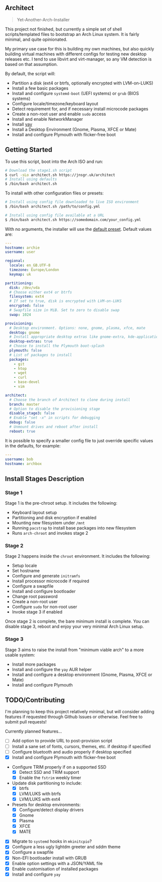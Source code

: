 ## Architect

> Yet-Another-Arch-Installer

This project not finished, but currently a simple set of shell scripts/templated files to bootstrap an Arch Linux system. It is fairly minimal, and quite opinionated.

My primary use case for this is building my own machines, but also quickly building virtual machines with different configs for testing new desktop releases etc. I tend to use libvirt and virt-manager, so any VM detection is based on that assumption.

By default, the script will:

- Partition a disk (ext4 or btrfs, optionally encrypted with LVM-on-LUKS)
- Install a few basic packages
- Install and configure `systemd-boot` (UEFI systems) or `grub` (BIOS systems)
- Configure locale/timezone/keyboard layout
- Detect requirement for, and if necessary install microcode packages
- Create a non-root user and enable `sudo` access
- Install and enable NetworkManager
- Install [yay](https://github.com/Jguer/yay)
- Install a Desktop Environment (Gnome, Plasma, XFCE or Mate)
- Install and configure Plymouth with flicker-free boot

## Getting Started

To use this script, boot into the Arch ISO and run:

```bash
# Download the stage1.sh script
$ curl -sLo architect.sh https://jnsgr.uk/architect
# Install using defaults
$ /bin/bash architect.sh
```

To install with other configuration files or presets:

```bash
# Install using config file downloaded to live ISO environment
$ /bin/bash architect.sh /path/to/config.yml

# Install using config file available at a URL
$ /bin/bash architect.sh https://somedomain.com/your_config.yml
```

With no arguments, the installer will use the [default preset](./presets/default.yml). Default values are:

```yml
---
hostname: archie
username: user

regional:
  locale: en_GB.UTF-8
  timezone: Europe/London
  keymap: uk

partitioning:
  disk: /dev/vda
  # Choose either ext4 or btrfs
  filesystem: ext4
  # If set to true, disk is encrypted with LVM-on-LUKS
  encrypted: false
  # Swapfile size in MiB. Set to zero to disable swap
  swap: 1024

provisioning:
  # Desktop environment. Options: none, gnome, plasma, xfce, mate
  desktop: gnome
  # Install appropriate desktop extras like gnome-extra, kde-applications, xfce4-goodies
  desktop-extras: true
  # Choose to install the Plymouth boot-splash
  plymouth: false
  # List of packages to install
  packages:
    - git
    - htop
    - wget
    - curl
    - base-devel
    - vim

architect:
  # Choose the branch of Architect to clone during install
  branch: master
  # Option to disable the provisioning stage
  disable_stage3: false
  # Enable "set -x" in scripts for debugging
  debug: false
  # Unmount drives and reboot after install
  reboot: true
```

It is possible to specify a smaller config file to just override specific values in the defaults, for example:

```yml
---
username: bob
hostname: archbox
```

## Install Stages Description

### Stage 1

Stage 1 is the pre-chroot setup. It includes the following:

- Keyboard layout setup
- Partitioning and disk encryption if enabled
- Mounting new filesystem under `/mnt`
- Running `pacstrap` to install base packages into new filesystem
- Runs `arch-chroot` and invokes stage 2

### Stage 2

Stage 2 happens inside the `chroot` environment. It includes the following:

- Setup locale
- Set hostname
- Configure and generate `initramfs`
- Install processor microcode if required
- Configure a swapfile
- Install and configure bootloader
- Change root password
- Create a non-root user
- Configure `sudo` for non-root user
- Invoke stage 3 if enabled

Once stage 2 is complete, the bare minimum install is complete. You can disable stage 3, reboot and enjoy your very minimal Arch Linux setup.

### Stage 3

Stage 3 aims to raise the install from "minimum viable arch" to a more usable system:

- Install more packages
- Install and configure the `yay` AUR helper
- Install and configure a desktop environment (Gnome, Plasma, XFCE or Mate)
- Install and configure Plymouth

## TODO/Contributing

I'm planning to keep this project relatively minimal, but will consider adding features if requested through Github Issues or otherwise. Feel free to submit pull requests!

Currently planned features...

- [ ] Add option to provide URL to post-provision script
- [ ] Install a sane set of fonts, cursors, themes, etc. if desktop if specified
- [ ] Configure bluetooth and audio properly if desktop specified
- [x] Install and configure Plymouth with flicker-free boot
- Configure TRIM properly if on a supported SSD
  - [x] Detect SSD and TRIM support
  - [x] Enable the `fstrim` weekly timer
- Update disk partitioning to include:
  - [x] btrfs
  - [x] LVM/LUKS with btrfs
  - [x] LVM/LUKS with ext4
- Presets for desktop environments:
  - [x] Configure/detect display drivers
  - [x] Gnome
  - [x] Plasma
  - [x] XFCE
  - [x] MATE
- [x] Migrate to `systemd` hooks in `mkinitcpio`?
- [x] Configure a less ugly lightdm greeter and sddm theme
- [x] Configure a swapfile
- [x] Non-EFI bootloader install with GRUB
- [x] Enable option settings with a JSON/YAML file
- [x] Enable customisation of installed packages
- [x] Install and configure `yay`
